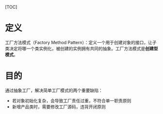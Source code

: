 [TOC]

# 定义

工厂方法模式（Factory Method Pattern）：定义一个用于创建对象的接口，让子类决定将哪一个类实例化，被创建的实例拥有共同的抽象。工厂方法模式是**创建型模式**。  

# 目的

通过抽象工厂，解决简单工厂模式的两个重要缺陷：  

- 若对象初始化复杂，会导致工厂责任过重，不符合单一职责原则
- 新增产品类时，需要修改工厂源码，违背开闭原则

